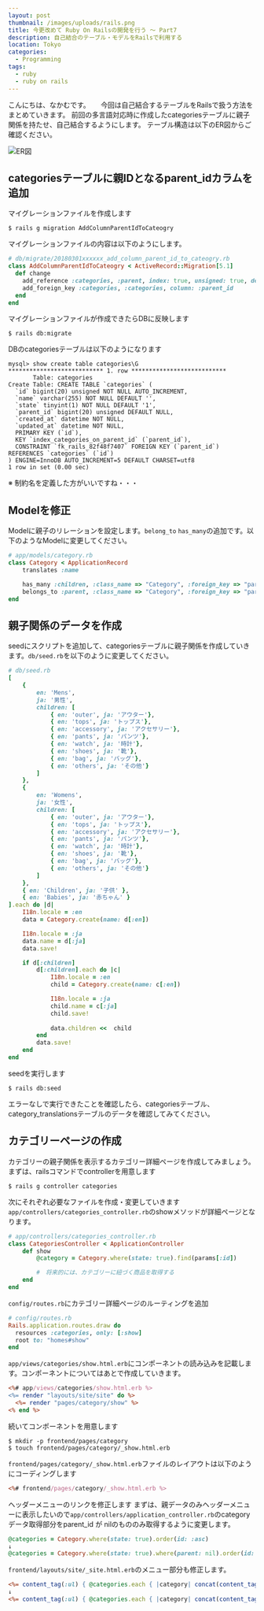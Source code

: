 ```yaml
---
layout: post
thumbnail: /images/uploads/rails.png
title: 今更改めて Ruby On Railsの開発を行う 〜 Part7
description: 自己結合のテーブル・モデルをRailsで利用する
location: Tokyo
categories:
  - Programming
tags:
  - ruby
  - ruby on rails
---
```

こんにちは、なかむです。 　
今回は自己結合するテーブルをRailsで扱う方法をまとめていきます。
前回の多言語対応時に作成したcategoriesテーブルに親子関係を持たせ、自己結合するようにします。
テーブル構造は以下のER図からご確認ください。

![ER図](/images/uploads/screen_er_2018030205523.png)


## categoriesテーブルに親IDとなるparent_idカラムを追加

マイグレーションファイルを作成します
```
$ rails g migration AddColumnParentIdToCateogry
```

マイグレーションファイルの内容は以下のようにします。
```db/migrate/20180301xxxxxx_add_column_parent_id_to_cateogry.rb
# db/migrate/20180301xxxxxx_add_column_parent_id_to_cateogry.rb
class AddColumnParentIdToCateogry < ActiveRecord::Migration[5.1]
  def change
    add_reference :categories, :parent, index: true, unsigned: true, default: nil, after: :state
    add_foreign_key :categories, :categories, column: :parent_id
  end
end
```

マイグレーションファイルが作成できたらDBに反映します
```
$ rails db:migrate
```

DBのcategoriesテーブルは以下のようになります
```
mysql> show create table categories\G
*************************** 1. row ***************************
       Table: categories
Create Table: CREATE TABLE `categories` (
  `id` bigint(20) unsigned NOT NULL AUTO_INCREMENT,
  `name` varchar(255) NOT NULL DEFAULT '',
  `state` tinyint(1) NOT NULL DEFAULT '1',
  `parent_id` bigint(20) unsigned DEFAULT NULL,
  `created_at` datetime NOT NULL,
  `updated_at` datetime NOT NULL,
  PRIMARY KEY (`id`),
  KEY `index_categories_on_parent_id` (`parent_id`),
  CONSTRAINT `fk_rails_82f48f7407` FOREIGN KEY (`parent_id`) REFERENCES `categories` (`id`)
) ENGINE=InnoDB AUTO_INCREMENT=5 DEFAULT CHARSET=utf8
1 row in set (0.00 sec)
```
※ 制約名を定義した方がいいですね・・・

## Modelを修正
Modelに親子のリレーションを設定します。`belong_to` `has_many`の追加です。以下のようなModelに変更してください。

```app/models/category.rb
# app/models/category.rb
class Category < ApplicationRecord
    translates :name

    has_many :children, :class_name => "Category", :foreign_key => "parent_id", dependent: :destroy
    belongs_to :parent, :class_name => "Category", :foreign_key => "parent_id", optional: true
end
```

## 親子関係のデータを作成
seedにスクリプトを追加して、categoriesテーブルに親子関係を作成していきます。`db/seed.rb`を以下のように変更してください。

```db/seed.rb
# db/seed.rb
[
    {
        en: 'Mens',
        ja: '男性',
        children: [
            { en: 'outer', ja: 'アウター'},  
            { en: 'tops', ja: 'トップス'},
            { en: 'accessory', ja: 'アクセサリー'},
            { en: 'pants', ja: 'パンツ'},
            { en: 'watch', ja: '時計'},
            { en: 'shoes', ja: '靴'},
            { en: 'bag', ja: 'バッグ'},
            { en: 'others', ja: 'その他'}
        ]
    },
    {
        en: 'Womens',
        ja: '女性',
        children: [
            { en: 'outer', ja: 'アウター'},  
            { en: 'tops', ja: 'トップス'},
            { en: 'accessory', ja: 'アクセサリー'},
            { en: 'pants', ja: 'パンツ'},
            { en: 'watch', ja: '時計'},
            { en: 'shoes', ja: '靴'},
            { en: 'bag', ja: 'バッグ'},
            { en: 'others', ja: 'その他'}
        ]
    },
    { en: 'Children', ja: '子供' },
    { en: 'Babies', ja: '赤ちゃん' }
].each do |d|
    I18n.locale = :en
    data = Category.create(name: d[:en])

    I18n.locale = :ja
    data.name = d[:ja]
    data.save!

    if d[:children]
        d[:children].each do |c|
            I18n.locale = :en
            child = Category.create(name: c[:en])

            I18n.locale = :ja
            child.name = c[:ja]
            child.save!
                
            data.children <<  child
        end
        data.save!
    end
end
```

seedを実行します

```
$ rails db:seed
```

エラーなしで実行できたことを確認したら、categoriesテーブル、category_translationsテーブルのデータを確認してみてください。

## カテゴリーページの作成
カテゴリーの親子関係を表示するカテゴリー詳細ページを作成してみましょう。まずは、railsコマンドでcontrollerを用意します


```
$ rails g controller categories
```

次にそれぞれ必要なファイルを作成・変更していきます
`app/controllers/categories_controller.rb`のshowメソッドが詳細ページとなります。
```app/controllers/categories_controller.rb
# app/controllers/categories_controller.rb
class CategoriesController < ApplicationController
    def show
        @category = Category.where(state: true).find(params[:id])

 　 　 　#　将来的には、カテゴリーに紐づく商品を取得する
    end
end
```

`config/routes.rb`にカテゴリー詳細ページのルーティングを追加
```config/routes.rb
# config/routes.rb
Rails.application.routes.draw do
  resources :categories, only: [:show]
  root to: "homes#show"
end
```

`app/views/categories/show.html.erb`にコンポーネントの読み込みを記載します。コンポーネントについてはあとで作成していきます。
```app/views/categories/show.html.erb
<%# app/views/categories/show.html.erb %>
<%= render "layouts/site/site" do %>
  <%= render "pages/category/show" %>
<% end %>
```

続いてコンポーネントを用意します

```
$ mkdir -p frontend/pages/category
$ touch frontend/pages/category/_show.html.erb
```

`frontend/pages/category/_show.html.erb`ファイルのレイアウトは以下のようにコーディングします
```frontend/pages/category/_show.html.erb
<%# frontend/pages/category/_show.html.erb %>
```

ヘッダーメニューのリンクを修正します
まずは、親データのみヘッダーメニューに表示したいので`app/controllers/application_controller.rb`のcategoryデータ取得部分をparent_id が nilのもののみ取得するように変更します。  
```app/controllers/application_controller.rb
@categories = Category.where(state: true).order(id: :asc)
↓
@categories = Category.where(state: true).where(parent: nil).order(id: :asc)
```

`frontend/layouts/site/_site.html.erb`のメニュー部分も修正します。
```frontend/layouts/site/_site.html.erb
<%= content_tag(:ul) { @categories.each { |category| concat(content_tag(:li, link_to(category.name, '#'))) } } %>
↓
<%= content_tag(:ul) { @categories.each { |category| concat(content_tag(:li, link_to(category.name, category_path(category)))) } } %>

```
